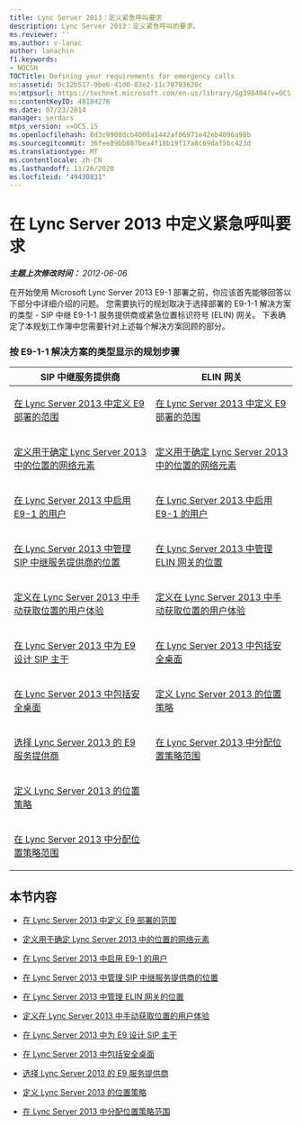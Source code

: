 ```yaml
---
title: Lync Server 2013：定义紧急呼叫要求
description: Lync Server 2013：定义紧急呼叫的要求。
ms.reviewer: ''
ms.author: v-lanac
author: lanachin
f1.keywords:
- NOCSH
TOCTitle: Defining your requirements for emergency calls
ms:assetid: 5c12b517-9be6-41d0-83e2-11c78793620c
ms:mtpsurl: https://technet.microsoft.com/en-us/library/Gg398404(v=OCS.15)
ms:contentKeyID: 48184276
ms.date: 07/23/2014
manager: serdars
mtps_version: v=OCS.15
ms.openlocfilehash: 8d3c9908dcb4008a1442af86971e42eb4096a98b
ms.sourcegitcommit: 36fee89bb887bea4f18b19f17a8c69daf5bc423d
ms.translationtype: MT
ms.contentlocale: zh-CN
ms.lasthandoff: 11/26/2020
ms.locfileid: "49430831"
---
```

# <a name="defining-your-requirements-for-emergency-calls-in-lync-server-2013"></a>在 Lync Server 2013 中定义紧急呼叫要求

<div data-xmlns="http://www.w3.org/1999/xhtml">

<div class="topic" data-xmlns="http://www.w3.org/1999/xhtml" data-msxsl="urn:schemas-microsoft-com:xslt" data-cs="https://msdn.microsoft.com/">

<div data-asp="https://msdn2.microsoft.com/asp">



</div>

<div id="mainSection">

<div id="mainBody">

<span> </span>

_**主题上次修改时间：** 2012-06-06_

在开始使用 Microsoft Lync Server 2013 E9-1 部署之前，你应该首先能够回答以下部分中详细介绍的问题。 您需要执行的规划取决于选择部署的 E9-1-1 解决方案的类型 - SIP 中继 E9-1-1 服务提供商或紧急位置标识符号 (ELIN) 网关。 下表确定了本规划工作簿中您需要针对上述每个解决方案回顾的部分。

### <a name="planning-steps-by-type-of-e9-1-1-solution"></a>按 E9-1-1 解决方案的类型显示的规划步骤

<table>
<colgroup>
<col style="width: 50%" />
<col style="width: 50%" />
</colgroup>
<thead>
<tr class="header">
<th>SIP 中继服务提供商</th>
<th>ELIN 网关</th>
</tr>
</thead>
<tbody>
<tr class="odd">
<td><p><a href="lync-server-2013-defining-the-scope-of-the-e9-1-1-deployment.md">在 Lync Server 2013 中定义 E9 部署的范围</a></p></td>
<td><p><a href="lync-server-2013-defining-the-scope-of-the-e9-1-1-deployment.md">在 Lync Server 2013 中定义 E9 部署的范围</a></p></td>
</tr>
<tr class="even">
<td><p><a href="lync-server-2013-defining-the-network-elements-used-to-determine-location.md">定义用于确定 Lync Server 2013 中的位置的网络元素</a></p></td>
<td><p><a href="lync-server-2013-defining-the-network-elements-used-to-determine-location.md">定义用于确定 Lync Server 2013 中的位置的网络元素</a></p></td>
</tr>
<tr class="odd">
<td><p><a href="lync-server-2013-enabling-users-for-e9-1-1.md">在 Lync Server 2013 中启用 E9-1 的用户</a></p></td>
<td><p><a href="lync-server-2013-enabling-users-for-e9-1-1.md">在 Lync Server 2013 中启用 E9-1 的用户</a></p></td>
</tr>
<tr class="even">
<td><p><a href="lync-server-2013-managing-locations-for-sip-trunk-service-providers.md">在 Lync Server 2013 中管理 SIP 中继服务提供商的位置</a></p></td>
<td><p><a href="lync-server-2013-managing-locations-for-elin-gateways.md">在 Lync Server 2013 中管理 ELIN 网关的位置</a></p></td>
</tr>
<tr class="odd">
<td><p><a href="lync-server-2013-defining-the-user-experience-for-manually-acquiring-a-location.md">定义在 Lync Server 2013 中手动获取位置的用户体验</a></p></td>
<td><p><a href="lync-server-2013-defining-the-user-experience-for-manually-acquiring-a-location.md">定义在 Lync Server 2013 中手动获取位置的用户体验</a></p></td>
</tr>
<tr class="even">
<td><p><a href="lync-server-2013-designing-the-sip-trunk-for-e9-1-1.md">在 Lync Server 2013 中为 E9 设计 SIP 主干</a></p></td>
<td><p><a href="lync-server-2013-including-the-security-desk.md">在 Lync Server 2013 中包括安全桌面</a></p></td>
</tr>
<tr class="odd">
<td><p><a href="lync-server-2013-including-the-security-desk.md">在 Lync Server 2013 中包括安全桌面</a></p></td>
<td><p><a href="lync-server-2013-defining-the-location-policy.md">定义 Lync Server 2013 的位置策略</a></p></td>
</tr>
<tr class="even">
<td><p><a href="lync-server-2013-choosing-an-e9-1-1-service-provider.md">选择 Lync Server 2013 的 E9 服务提供商</a></p></td>
<td><p><a href="lync-server-2013-assigning-location-policy-scope.md">在 Lync Server 2013 中分配位置策略范围</a></p></td>
</tr>
<tr class="odd">
<td><p><a href="lync-server-2013-defining-the-location-policy.md">定义 Lync Server 2013 的位置策略</a></p></td>
<td></td>
</tr>
<tr class="even">
<td><p><a href="lync-server-2013-assigning-location-policy-scope.md">在 Lync Server 2013 中分配位置策略范围</a></p></td>
<td></td>
</tr>
</tbody>
</table>


<div>

## <a name="in-this-section"></a>本节内容

  - [在 Lync Server 2013 中定义 E9 部署的范围](lync-server-2013-defining-the-scope-of-the-e9-1-1-deployment.md)

  - [定义用于确定 Lync Server 2013 中的位置的网络元素](lync-server-2013-defining-the-network-elements-used-to-determine-location.md)

  - [在 Lync Server 2013 中启用 E9-1 的用户](lync-server-2013-enabling-users-for-e9-1-1.md)

  - [在 Lync Server 2013 中管理 SIP 中继服务提供商的位置](lync-server-2013-managing-locations-for-sip-trunk-service-providers.md)

  - [在 Lync Server 2013 中管理 ELIN 网关的位置](lync-server-2013-managing-locations-for-elin-gateways.md)

  - [定义在 Lync Server 2013 中手动获取位置的用户体验](lync-server-2013-defining-the-user-experience-for-manually-acquiring-a-location.md)

  - [在 Lync Server 2013 中为 E9 设计 SIP 主干](lync-server-2013-designing-the-sip-trunk-for-e9-1-1.md)

  - [在 Lync Server 2013 中包括安全桌面](lync-server-2013-including-the-security-desk.md)

  - [选择 Lync Server 2013 的 E9 服务提供商](lync-server-2013-choosing-an-e9-1-1-service-provider.md)

  - [定义 Lync Server 2013 的位置策略](lync-server-2013-defining-the-location-policy.md)

  - [在 Lync Server 2013 中分配位置策略范围](lync-server-2013-assigning-location-policy-scope.md)

</div>

</div>

<span> </span>

</div>

</div>

</div>

